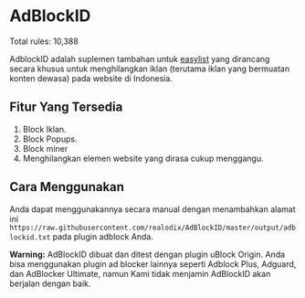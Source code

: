 # AdBlockID

Total rules: 10,388

AdblockID adalah suplemen tambahan untuk [easylist](https://github.com/easylist/easylist) yang dirancang secara khusus untuk menghilangkan iklan (terutama iklan yang bermuatan konten dewasa) pada website di Indonesia.

## Fitur Yang Tersedia
1. Block Iklan.
2. Block Popups.
3. Block miner
4. Menghilangkan elemen website yang dirasa cukup menggangu.


## Cara Menggunakan
Anda dapat menggunakannya secara manual dengan menambahkan alamat ini `https://raw.githubusercontent.com/realodix/AdBlockID/master/output/adblockid.txt` pada plugin adblock Anda.

**Warning:** AdBlockID dibuat dan ditest dengan plugin uBlock Origin. Anda bisa menggunakan plugin ad blocker lainnya seperti Adblock Plus, Adguard, dan AdBlocker Ultimate, namun Kami tidak menjamin AdBlockID akan berjalan dengan baik.